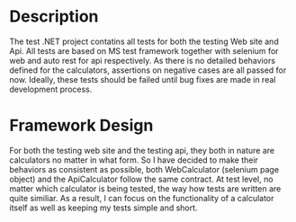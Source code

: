 # Description
The test .NET project contatins all tests for both the testing Web site and Api. All tests are based on MS test framework together with selenium for web and auto rest for api respectively.
As there is no detailed behaviors defined for the calculators, assertions on negative cases are all passed for now. Ideally, these tests should be failed until bug fixes are made in real development process.
# Framework Design
For both the testing web site and the testing api, they both in nature are calculators no matter in what form. So I have decided to make their behaviors as consistent as possible, both WebCalculator (selenium page object) and the ApiCalculator follow the same contract. At test level, no matter which calculator is being tested, the way how tests are written are quite similiar. As a result, I can focus on the functionality of a calculator itself as well as keeping my tests simple and short.
